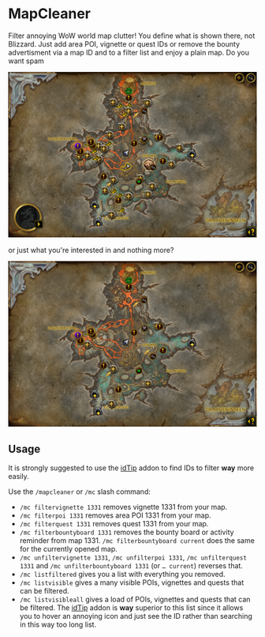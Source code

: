 # MapCleaner

Filter annoying WoW world map clutter! You define what is shown there, not Blizzard. Just add area POI, vignette or quest IDs or remove the bounty advertisment via a map ID and to a filter list and enjoy a plain map. Do you want spam

![A screenshot of Zaralekk Cavern on an active realm with loads of rares up.](./.readme/before.png)

or just what you're interested in and nothing more?

![A screenshot of Zaralekk Cavern on the same realm, but with only two rares showing.](./.readme/after.png)

## Usage

It is strongly suggested to use the [idTip](https://github.com/ItsJustMeChris/idTip-Community-Fork) addon to find IDs to filter **way** more easily.

Use the `/mapcleaner` or `/mc` slash command:
- `/mc filtervignette 1331` removes vignette 1331 from your map.
- `/mc filterpoi 1331` removes area POI 1331 from your map.
- `/mc filterquest 1331` removes quest 1331 from your map.
- `/mc filterbountyboard 1331` removes the bounty board or activity reminder from map 1331. `/mc filterbountyboard current` does the same for the currently opened map.
- `/mc unfiltervignette 1331`, `/mc unfilterpoi 1331`, `/mc unfilterquest 1331` and `/mc unfilterbountyboard 1331` (or `… current`) reverses that.
- `/mc listfiltered` gives you a list with everything you removed.
- `/mc listvisible` gives a many visible POIs, vignettes and quests that can be filtered.
- `/mc listvisibleall` gives a load of POIs, vignettes and quests that can be filtered. The [idTip](https://github.com/ItsJustMeChris/idTip-Community-Fork) addon is **way** superior to this list since it allows you to hover an annoying icon and just see the ID rather than searching in this way too long list.
